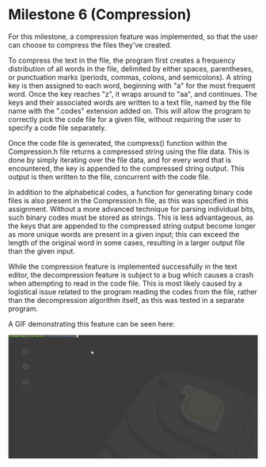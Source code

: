 # Milestone 6 (Compression)

For this milestone, a compression feature was implemented, so that the user can choose to compress the files they've created.

To compress the text in the file, the program first creates a frequency distribution of all words in the file, delimited by either spaces, parentheses, or punctuation marks (periods, commas, colons, and semicolons). A string key is then assigned to each word, beginning with "a" for the most frequent word. Once the key reaches "z", it wraps around to "aa", and continues.  The keys and their associated words are written to a text file, named by the file name with the ".codes" extension added on. This will allow the program to correctly pick the code file for a given file, without requiring the user to specify a code file separately.

Once the code file is generated, the compress() function within the Compression.h file returns a compressed string using the file data. This is done by simply iterating over the file data, and for every word that is encountered, the key is appended to the compressed string output. This output is then written to the file, concurrent with the code file.

In addition to the alphabetical codes, a function for generating binary code files is also present in the Compression.h file, as this was specified in this assignment. Without a more advanced technique for parsing individual bits, such binary codes must be stored as strings. This is less advantageous, as the keys that are appended to the compressed string output become longer as more unique words are present in a given input; this can exceed the length of the original word in some cases, resulting in a larger output file than the given input.

While the compression feature is implemented successfully in the text editor, the decompression feature is subject to a bug which causes a crash when attempting to read in the code file. This is most likely caused by a logistical issue related to the program reading the codes from the file, rather than the decompression algorithm itself, as this was tested in a separate program.

A GIF demonstrating this feature can be seen here:

![milestone6](https://github.com/abbottjord94/2019-fall-cs211/blob/master/projects/TextEditor/docs/milestone6.gif)
